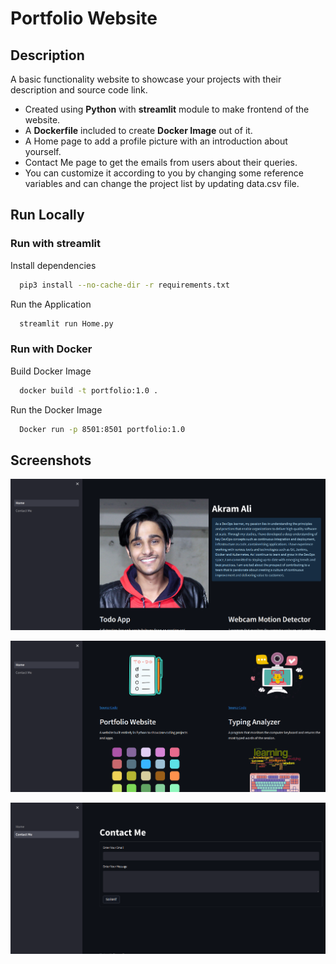 
# Portfolio Website


## Description
A basic functionality website to showcase your projects with their description and source code link.
- Created using **Python** with **streamlit** module to make frontend of the website.
- A **Dockerfile** included to create **Docker Image** out of it.
- A Home page to add a profile picture with an introduction about yourself.
- Contact Me page to get the emails from users about their queries.
- You can customize it according to you by changing some reference variables and can change the project list by updating data.csv file.

## Run Locally

### Run with streamlit

Install dependencies

```bash
  pip3 install --no-cache-dir -r requirements.txt
```

Run the Application

```bash
  streamlit run Home.py
```
### Run with Docker

Build Docker Image

```bash
  docker build -t portfolio:1.0 .
```

Run the Docker Image

```bash
  Docker run -p 8501:8501 portfolio:1.0
```

## Screenshots
![Screenshot 1](https://github.com/AkramExp/portfolio-website/blob/main/images/Screenshot1.png?raw=true)

![Screenshot 1](https://github.com/AkramExp/portfolio-website/blob/main/images/Screenshot2.png?raw=true)

![Screenshot 1](https://github.com/AkramExp/portfolio-website/blob/main/images/Screenshot3.png?raw=true)
